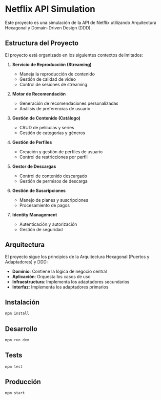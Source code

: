 # Netflix API Simulation

Este proyecto es una simulación de la API de Netflix utilizando Arquitectura Hexagonal y Domain-Driven Design (DDD).

## Estructura del Proyecto

El proyecto está organizado en los siguientes contextos delimitados:

1. **Servicio de Reproducción (Streaming)**
   - Maneja la reproducción de contenido
   - Gestión de calidad de video
   - Control de sesiones de streaming

2. **Motor de Recomendación**
   - Generación de recomendaciones personalizadas
   - Análisis de preferencias de usuario

3. **Gestión de Contenido (Catálogo)**
   - CRUD de películas y series
   - Gestión de categorías y géneros

4. **Gestión de Perfiles**
   - Creación y gestión de perfiles de usuario
   - Control de restricciones por perfil

5. **Gestor de Descargas**
   - Control de contenido descargado
   - Gestión de permisos de descarga

6. **Gestión de Suscripciones**
   - Manejo de planes y suscripciones
   - Procesamiento de pagos

7. **Identity Management**
   - Autenticación y autorización
   - Gestión de seguridad

## Arquitectura

El proyecto sigue los principios de la Arquitectura Hexagonal (Puertos y Adaptadores) y DDD:

- **Dominio**: Contiene la lógica de negocio central
- **Aplicación**: Orquesta los casos de uso
- **Infraestructura**: Implementa los adaptadores secundarios
- **Interfaz**: Implementa los adaptadores primarios

## Instalación

```bash
npm install
```

## Desarrollo

```bash
npm run dev
```

## Tests

```bash
npm test
```

## Producción

```bash
npm start
``` 